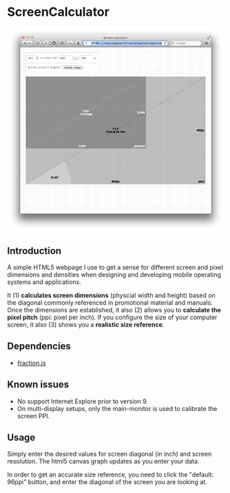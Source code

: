# ScreenCalculator

![](Screenshot.png)

## Introduction

A simple HTML5 webpage I use to get a sense for different screen and pixel dimensions and densities when designing and developing mobile operating systems and applications.

It (1) **calculates screen dimensions** (physcial width and height) based on the diagonal commonly referenced in promotional material and manuals. Once the dimensions are established, it also (2) allows you to **calculate the pixel pitch** (ppi: pixel per inch). If you configure the size of your computer screen, it also (3) shows you a **realistic size reference**.

## Dependencies

* [fraction.js](https://github.com/ekg/fraction.js)

## Known issues

* No support Internet Explore prior to version 9.
* On multi-display setups, only the main-monitor is used to calibrate the screen PPI.

## Usage

Simply enter the desired values for screen diagonal (in inch) and screen resolution. The html5 canvas graph updates as you enter your data.

In order to get an accurate size reference, you need to click the "default: 96ppi" button, and enter the diagonal of the screen you are looking at.



